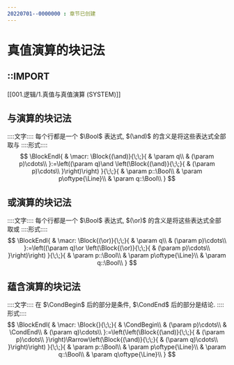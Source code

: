 ```yaml
---
20220701--0000000 : 章节已创建
---
```

# 真值演算的块记法
## ::IMPORT
[[001.逻辑/1.真值与真值演算 (SYSTEM)]]

## 与演算的块记法
::::文字::::
每个行都是一个 $\Bool$ 表达式, $(\and)$ 的含义是将这些表达式全部取与
::::形式::::
$$
\BlockEndl{
& \macr:
\Block{(\and)}{\;\;}{
    & \param q\\
    & (\param p)\cdots\\
}:=\left((\param q)\and \left(\Block{(\and)}{\;\;}{
    & (\param p)\cdots\\
}\right)\right)
}{\;\;}{
    & \param p::\Bool\\
    & \param p\oftype{\Line}\\
    & \param q::\Bool\\
}
$$

## 或演算的块记法
::::文字::::
每个行都是一个 $\Bool$ 表达式, $(\or)$ 的含义是将这些表达式全部取或
::::形式::::
$$
\BlockEndl{
& \macr:
\Block{(\or)}{\;\;}{
    & \param q\\
    & (\param p)\cdots\\
}:=\left((\param q)\or \left(\Block{(\or)}{\;\;}{
    & (\param p)\cdots\\
}\right)\right)
}{\;\;}{
    & \param p::\Bool\\
    & \param p\oftype{\Line}\\
    & \param q::\Bool\\
}
$$

## 蕴含演算的块记法
::::文字::::
在 $\CondBegin$ 后的部分是条件, $\CondEnd$ 后的部分是结论. 
::::形式::::
$$
\BlockEndl{
& \macr:
\Block{}{\;\;}{
    & \CondBegin\\
    & (\param p)\cdots\\
    & \CondEnd\\
    & (\param q)\cdots\\
}:=\left(\left(\Block{(\and)}{\;\;}{
    & (\param p)\cdots\\
}\right)\Rarrow\left(\Block{(\and)}{\;\;}{
    & (\param q)\cdots\\
}\right)\right)
}{\;\;}{
    & \param p::\Bool\\
    & \param p\oftype{\Line}\\
    & \param q::\Bool\\
    & \param q\oftype{\Line}\\
}
$$
